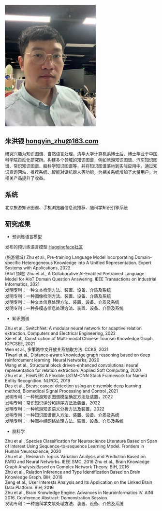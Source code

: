 <img src="pic/me.jpg" width="300" />

## 朱洪银 hongyin_zhu@163.com

研究兴趣为知识图谱、自然语言处理，清华大学计算机系博士后、博士毕业于中国科学院自动化研究所。构建多个领域的知识图谱，例如旅游知识图谱、汽车知识图谱、常识知识图谱、脑科学知识图谱等，并将知识图谱落地到实际应用中。通过知识查询网站、推荐系统、智能对话机器人等功能，为相关系统增加了大量用户，为相关产品提升了收益。

## 系统

北京旅游知识图谱、手机浏览器信息流推荐、脑科学知识引擎系统

## 研究成果

* 预训练语言模型

发布的预训练语言模型 [Huggingface社区](https://huggingface.co/hongyin)

(旅游领域) Zhu et al., Pre-training Language Model Incorporating Domain-specific Heterogeneous Knowledge into A Unified Representation. Expert Systems with Applications, 2022  
(AIoT领域) Zhu et al., A Collaborative AI-Enabled Pretrained Language Model for AIoT Domain Question Answering. IEEE Transactions on Industrial Informatics, 2021  
发明专利：一种文本检测方法、装置、设备、介质及系统  
发明专利：一种图像检测方法、装置、设备、介质及系统  
发明专利：一种文本信息处理方法、装置、设备、介质及系统  
发明专利：一种多模态信息处理方法、装置、设备、介质及系统


* 知识图谱

Zhu et al., SwitchNet: A modular neural network for adaptive relation extraction. Computers and Electrical Engineering, 2022  
Xie et al., Construction of Multi-modal Chinese Tourism Knowledge Graph. ICPCSEE, 2021  
Wen et al., 多策略中文开放关系抽取方法. CCKS, 2021  
Tiwari et al., Distance-aware knowledge graph reasoning based on deep reinforcement learning. Neural Networks, 2020  
Wang et al., Structural block driven-enhanced convolutional neural representation for relation extraction. Applied Soft Computing, 2020  
Zhu et al., FlexNER: A Flexible LSTM-CNN Stack Framework for Named Entity Recognition. NLPCC, 2019  
Das et al., Breast cancer detection using an ensemble deep learning method, Biomedical Signal Processing and Control ,2021  
发明专利：一种旅游知识图谱模型确定方法及装置，2022  
发明专利：常识知识评分和排序方法及装置，2022  
发明专利：一种旅游知识语义分析方法及装置，2022  
发明专利：一种知识图谱嵌入方法、装置、设备、介质及系统  
发明专利：一种图神经网络处理方法、装置、设备、介质及系统  


* 脑科学

Zhu et al., Species Classification for Neuroscience Literature Based on Span of Interest Using Sequence-to-sequence Learning Model. Frontiers in Human Neuroscience, 2020  
Zhu et al., Research Topics Variation Analysis and Prediction Based on FARO and Neural Networks. IEEE SMC, 2016
Zhu et al., Brain Knowledge Graph Analysis Based on Complex Network Theory. BIH, 2016  
Zhu et al., Relation Inference and Type Identification Based on Brain Knowledge Graph. BIH, 2016  
Zeng et al., User Interests Analysis and Its Application on the Linked Brain Data Platform. BIH, 2016  
Zhu et al., Brain Knowledge Engine. Advances in Neuroinformatics IV. AINI 2016. Conference Abstract: Demonstration Session  
发明专利：一种脑科学文献处理方法、装置、设备、介质及系统  
